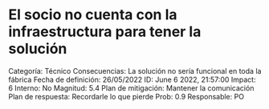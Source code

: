 # El socio no cuenta con la infraestructura para tener la solución

Categoría: Técnico
Consecuencias: La solución no sería funcional en toda la fábrica
Fecha de definición: 26/05/2022
ID: June 6 2022, 21:57:00
Impact: 6
Interno: No
Magnitud: 5.4
Plan de mitigación: Mantener la comunicación 
Plan de respuesta: Recordarle lo que pierde
Prob: 0.9
Responsable: PO